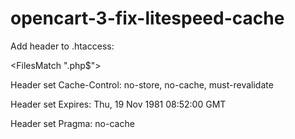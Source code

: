 # opencart-3-fix-litespeed-cache
Add header to .htaccess:

<FilesMatch "\.php$">

Header set Cache-Control: no-store, no-cache, must-revalidate

Header set Expires: Thu, 19 Nov 1981 08:52:00 GMT

Header set Pragma: no-cache

</FilesMatch>
